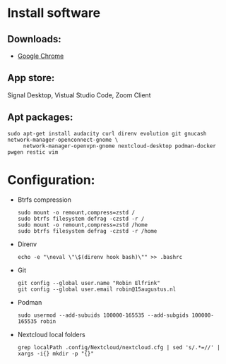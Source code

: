 # Install software

## Downloads:

*  [Google Chrome](https://www.google.com/chrome/)

## App store:

Signal Desktop, Vistual Studio Code, Zoom Client

## Apt packages:

```
sudo apt-get install audacity curl direnv evolution git gnucash network-manager-openconnect-gnome \
     network-manager-openvpn-gnome nextcloud-desktop podman-docker pwgen restic vim
```

# Configuration:

*  Btrfs compression

   ```
   sudo mount -o remount,compress=zstd /
   sudo btrfs filesystem defrag -czstd -r /
   sudo mount -o remount,compress=zstd /home
   sudo btrfs filesystem defrag -czstd -r /home
   ```

*  Direnv

   ```
   echo -e "\neval \"\$(direnv hook bash)\"" >> .bashrc
   ```

*  Git

   ```
   git config --global user.name "Robin Elfrink"
   git config --global user.email robin@15augustus.nl
   ```

*  Podman
  
   ```
   sudo usermod --add-subuids 100000-165535 --add-subgids 100000-165535 robin
   ```

*  Nextcloud local folders

   ```
   grep localPath .config/Nextcloud/nextcloud.cfg | sed 's/.*=//' | xargs -i{} mkdir -p "{}"
   ```
